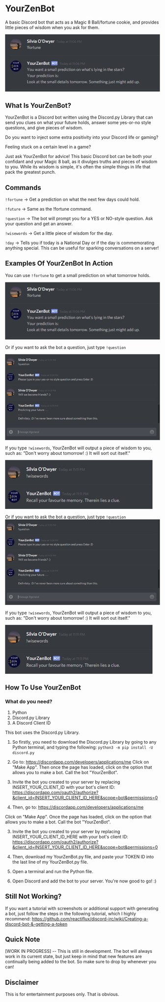 # YourZenBot
A basic Discord bot that acts as a Magic 8 Ball/fortune cookie, and provides little pieces of wisdom when you ask for them.

![Using the !fortune command to get a small prediction on what's lying in the stars](https://github.com/silvia-odwyer/YourZenBot/blob/master/!fortune_command.PNG)

## What Is YourZenBot?
YourZenBot is a Discord bot written using the Discord.py Library that can send you clues on what your future holds, answer some yes-or-no style questions, and give pieces of wisdom. 

Do you want to inject some extra positivity into your Discord life or gaming?

Feeling stuck on a certain level in a game?

Just ask YourZenBot for advice! This basic Discord bot can be both your confidant and your Magic 8 ball, as it divulges truths and pieces of wisdom to you. While its wisdom is simple, it's often the simple things in life that pack the greatest punch.

## Commands 
`!fortune`	-> Get a prediction on what the next few days could hold.

`!future`		-> Same as the !fortune command.

`!question`	-> The bot will prompt you for a YES or NO-style question. Ask your question and get an answer.

`!wisewords`	-> Get a little piece of wisdom for the day.

`!day`		-> Tells you if today is a National Day or if the day is commemorating anything special. This can be useful for sparking conversations on a server!

## Examples Of YourZenBot In Action
You can use `!fortune` to get a small prediction on what tomorrow holds. 

![Using the !fortune command to get a small prediction on what's lying in the stars](https://github.com/silvia-odwyer/YourZenBot/blob/master/!fortune_command.PNG)

Or if you want to ask the bot a question, just type `!question`

![Using the !question command to ask the bot a yes-or-no style question](https://github.com/silvia-odwyer/YourZenBot/blob/master/!question_command.PNG)

If you type `!wisewords`, YourZenBot will output a piece of wisdom to you, such as: "Don't worry about tomorrow! :) It will sort out itself."

![Using the !wisewords command to get a small piece of wisdom](https://github.com/silvia-odwyer/YourZenBot/blob/master/!wisewords_command.PNG)

Or if you want to ask the bot a question, just type `!question`
![Using the !question command to ask the bot a yes-or-no style question](https://github.com/silvia-odwyer/YourZenBot/blob/master/!question_command.PNG)

If you type `!wisewords`, YourZenBot will output a piece of wisdom to you, such as: "Don't worry about tomorrow! :) It will sort out itself."

![Using the !wisewords command to get a small piece of wisdom](https://github.com/silvia-odwyer/YourZenBot/blob/master/!wisewords_command.PNG)

## How To Use YourZenBot
### What do you need?
1. Python 
2. Discord.py Library
3. A Discord Client ID

This bot uses the Discord.py Library. 

1. So firstly, you need to download the Discord.py Library by going to any Python terminal, 
and typing the following:
`python3 -m pip install -U discord.py `

2. Go to: 
https://discordapp.com/developers/applications/me
Click on "Make App". Then once the page has loaded, click on the option that allows you to make a bot. Call the bot "YourZenBot". 

3. Invite the bot you created to your server by replacing INSERT_YOUR_CLIENT_ID with your bot's client ID: https://discordapp.com/oauth2/authorize?&client_id=INSERT_YOUR_CLIENT_ID_HERE&scope=bot&permissions=0

2. Then, go to: 
https://discordapp.com/developers/applications/me

Click on "Make App". Once the page has loaded, click on the option that allows you to make a bot. Call the bot "YourZenBot". 

3. Invite the bot you created to your server by replacing INSERT_YOUR_CLIENT_ID_HERE with your bot's client ID: https://discordapp.com/oauth2/authorize?&client_id=INSERT_YOUR_CLIENT_ID_HERE&scope=bot&permissions=0

4. Then, download my YourZenBot.py file, and paste your TOKEN ID into the last line of my YourZenBot.py file. 

5. Open a terminal and run the Python file. 

6. Open Discord and add the bot to your server. You're now good to go! :)

## Still Not Working?
If you want a tutorial with screenshots or additional support with generating a bot, just follow the steps in the following tutorial, which I highly recommend:
https://github.com/reactiflux/discord-irc/wiki/Creating-a-discord-bot-&-getting-a-token

## Quick Note
[WORK IN PROGRESS] -- This is still in development. The bot will always work in its current state, 
but just keep in mind that new features are continually being added to the bot. So make sure to drop by whenever you can! 

## Disclaimer
This is for entertainment purposes only. That is obvious.
